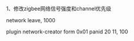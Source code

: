 
1、修改zigbee网络信号强度和channel优先级

network leave, 1000

plugin network-creator form 0x01 panid 20 11, 100
